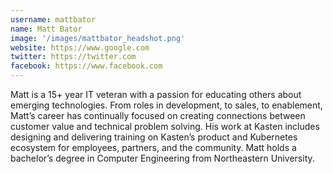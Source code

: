 ```yaml
---
username: mattbator
name: Matt Bator
image: '/images/mattbator_headshot.png'
website: https://www.google.com
twitter: https://twitter.com
facebook: https://www.facebook.com
---
```

Matt is a 15+ year IT veteran with a passion for educating others about emerging technologies. From roles in development, to sales, to enablement, Matt’s career has continually focused on creating connections between customer value and technical problem solving. His work at Kasten includes designing and delivering training on Kasten’s product and Kubernetes ecosystem for employees, partners, and the community. Matt holds a bachelor’s degree in Computer Engineering from Northeastern University.